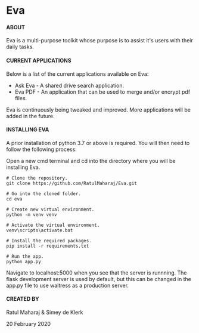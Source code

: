 # Eva

#### ABOUT

Eva is a multi-purpose toolkit whose purpose is to assist it's users with their daily tasks.

#### CURRENT APPLICATIONS

Below is a list of the current applications available on Eva: 
* Ask Eva - A shared drive search application.
* Eva PDF - An application that can be used to merge and/or encrypt pdf files.
 
Eva is continuously being tweaked and improved. More applications will be added in the future.
 
#### INSTALLING EVA

A prior installation of python 3.7 or above is required. You will then need to follow the following process:

Open a new cmd terminal and cd into the directory where you will be installing Eva.
 


```shell
# Clone the repository.
git clone https://github.com/RatulMaharaj/Eva.git

# Go into the cloned folder.
cd eva

# Create new virtual environment.
python -m venv venv

# Activate the virtual environment.
venv\scripts\activate.bat

# Install the required packages.
pip install -r requirements.txt

# Run the app.
python app.py
```
Navigate to localhost:5000 when you see that the server is runnning. The flask development server is used by default, but this can be changed in the app.py file to use waitress as a production server. 

#### CREATED BY
 
Ratul Maharaj & Simey de Klerk 
 
20 February 2020
